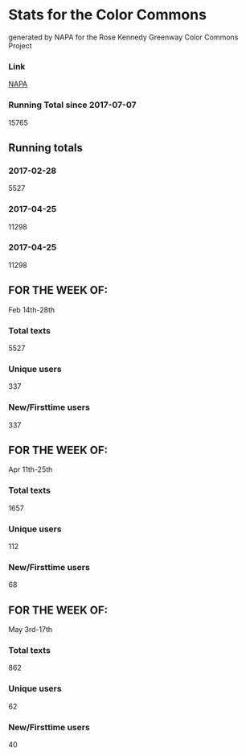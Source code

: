 # Stats for the Color Commons
generated by NAPA for the Rose Kennedy Greenway Color Commons Project
### Link
[NAPA](http://www.newamericanpublicart.com/color-commons-2017)
### Running Total since 2017-07-07
15765
## Running totals
### 2017-02-28
5527
### 2017-04-25
11298
### 2017-04-25
11298
## FOR THE WEEK OF:
Feb 14th-28th
### Total texts
5527
### Unique users
337
### New/Firsttime users
337




## FOR THE WEEK OF:
Apr 11th-25th
### Total texts
1657
### Unique users
112
### New/Firsttime users
68




## FOR THE WEEK OF:
May 3rd-17th
### Total texts
862
### Unique users
62
### New/Firsttime users
40




